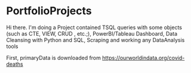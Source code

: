 # PortfolioProjects
Hi there. I'm doing a Project contained TSQL queries with some objects (such as CTE, VIEW, CRUD , etc.;), PowerBI/Tableau Dashboard, Data Cleansing with Python and SQL, Scraping and working any DataAnalysis tools

First, primaryData is downloaded from https://ourworldindata.org/covid-deaths
